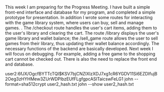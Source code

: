 
This week I am preparing for the Progress Meeting. I have built a simple front-end interface and database for my program, and completed a simple prototype for presentation. In addition I wrote some routes for interacting with the game library system, where users can buy, sell and manage games. . The /checkout route handles the user's cart items, adding them to the user's library and clearing the cart. The route /library displays the user's game library and wallet balance; the /sell_game route allows the user to sell games from their library, thus updating their wallet balance accordingly. The necessary functions of the backend are basically developed. Next week I will focus on debugging. For example, adding a free game to the shopping cart cannot be checked out. There is also the need to replace the front end and database.

user2:$6$fJX/OgcfBYTTcTQI$KSV7bjCNZlXlzXDJ7xg1cR6YGDV11Si6EZDIfujB2Oeg3zHYHMew3ZUrWDPlbzEUfFLgfgpcASlTaicswFeLG1
john --format=sha512crypt user2_hash.txt
john --show user2_hash.txt

